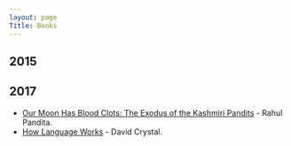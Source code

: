 ```yaml
---
layout: page
Title: Books
---
```


## 2015

## 2017
* [Our Moon Has Blood Clots: The Exodus of the Kashmiri Pandits](https://www.goodreads.com/book/show/17265065-our-moon-has-blood-clots) - Rahul Pandita.
* [How Language Works](https://www.goodreads.com/book/show/688999.How_Language_Works) - David Crystal.
